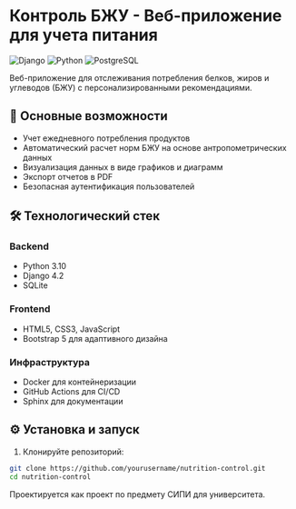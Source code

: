 # Контроль БЖУ - Веб-приложение для учета питания

![Django](https://img.shields.io/badge/Django-092E20?style=for-the-badge&logo=django&logoColor=white)
![Python](https://img.shields.io/badge/Python-3776AB?style=for-the-badge&logo=python&logoColor=white)
![PostgreSQL](https://img.shields.io/badge/PostgreSQL-316192?style=for-the-badge&logo=postgresql&logoColor=white)

Веб-приложение для отслеживания потребления белков, жиров и углеводов (БЖУ) с персонализированными рекомендациями.

## 📌 Основные возможности

- Учет ежедневного потребления продуктов
- Автоматический расчет норм БЖУ на основе антропометрических данных
- Визуализация данных в виде графиков и диаграмм
- Экспорт отчетов в PDF
- Безопасная аутентификация пользователей

## 🛠 Технологический стек

### Backend
- Python 3.10
- Django 4.2
- SQLite 

### Frontend
- HTML5, CSS3, JavaScript
- Bootstrap 5 для адаптивного дизайна

### Инфраструктура
- Docker для контейнеризации
- GitHub Actions для CI/CD
- Sphinx для документации

## ⚙️ Установка и запуск

1. Клонируйте репозиторий:
```bash
git clone https://github.com/yourusername/nutrition-control.git
cd nutrition-control
```
Проектируется как проект по предмету СИПИ для университета.
